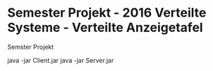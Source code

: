 # Semester Projekt - 2016 Verteilte Systeme - Verteilte Anzeigetafel

Semster Projekt 


java -jar Client.jar
java -jar Server.jar

